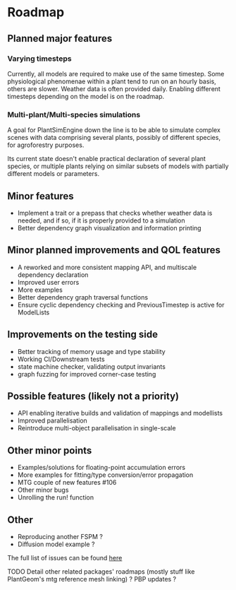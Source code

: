 # Roadmap

## Planned major features

### Varying timesteps

Currently, all models are required to make use of the same timestep. Some physiological phenomenae within a plant tend to run on an hourly basis, others are slower. Weather data is often provided daily. Enabling different timesteps depending on the model is on the roadmap.

### Multi-plant/Multi-species simulations

A goal for PlantSimEngine down the line is to be able to simulate complex scenes with data comprising several plants, possibly of different species, for agroforestry purposes.

Its current state doesn't enable practical declaration of several plant species, or multiple plants relying on similar subsets of models with partially different models or parameters. 

## Minor features

- Implement a trait or a prepass that checks whether weather data is needed, and if so, if it is properly provided to a simulation
- Better dependency graph visualization and information printing

## Minor planned improvements and QOL features

- A reworked and more consistent mapping API, and multiscale dependency declaration
- Improved user errors
- More examples
- Better dependency graph traversal functions
- Ensure cyclic dependency checking and PreviousTimestep is active for ModelLists

## Improvements on the testing side

- Better tracking of memory usage and type stability
- Working CI/Downstream tests
- state machine checker, validating output invariants
- graph fuzzing for improved corner-case testing

## Possible features (likely not a priority)

- API enabling iterative builds and validation of mappings and modellists
- Improved parallelisation 
- Reintroduce multi-object parallelisation in single-scale

## Other minor points

- Examples/solutions for floating-point accumulation errors
- More examples for fitting/type conversion/error propagation
- MTG couple of new features #106 
- Other minor bugs
- Unrolling the run! function

## Other

- Reproducing another FSPM ?
- Diffusion model example ?

The full list of issues can be found [here](https://github.com/VirtualPlantLab/PlantSimEngine.jl/issues)

TODO Detail other related packages' roadmaps (mostly stuff like PlantGeom's mtg reference mesh linking) ? PBP updates ?